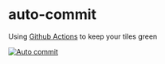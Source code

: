 # auto-commit

Using [Github Actions](https://github.com/features/actions) to keep your tiles green

[![Auto commit](https://github.com/mazipan/auto-commit/workflows/Auto%20commit/badge.svg)](https://github.com/mazipan/auto-commit/actions?query=workflow%3A%22Auto+commit%22)

